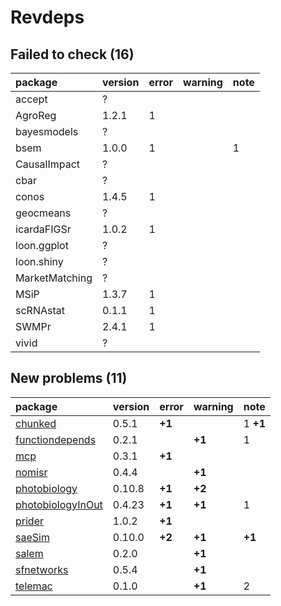 # Revdeps

## Failed to check (16)

|package        |version |error |warning |note |
|:--------------|:-------|:-----|:-------|:----|
|accept         |?       |      |        |     |
|AgroReg        |1.2.1   |1     |        |     |
|bayesmodels    |?       |      |        |     |
|bsem           |1.0.0   |1     |        |1    |
|CausalImpact   |?       |      |        |     |
|cbar           |?       |      |        |     |
|conos          |1.4.5   |1     |        |     |
|geocmeans      |?       |      |        |     |
|icardaFIGSr    |1.0.2   |1     |        |     |
|loon.ggplot    |?       |      |        |     |
|loon.shiny     |?       |      |        |     |
|MarketMatching |?       |      |        |     |
|MSiP           |1.3.7   |1     |        |     |
|scRNAstat      |0.1.1   |1     |        |     |
|SWMPr          |2.4.1   |1     |        |     |
|vivid          |?       |      |        |     |

## New problems (11)

|package                                            |version |error  |warning |note     |
|:--------------------------------------------------|:-------|:------|:-------|:--------|
|[chunked](problems.md#chunked)                     |0.5.1   |__+1__ |        |1 __+1__ |
|[functiondepends](problems.md#functiondepends)     |0.2.1   |       |__+1__  |1        |
|[mcp](problems.md#mcp)                             |0.3.1   |__+1__ |        |         |
|[nomisr](problems.md#nomisr)                       |0.4.4   |       |__+1__  |         |
|[photobiology](problems.md#photobiology)           |0.10.8  |__+1__ |__+2__  |         |
|[photobiologyInOut](problems.md#photobiologyinout) |0.4.23  |__+1__ |__+1__  |1        |
|[prider](problems.md#prider)                       |1.0.2   |__+1__ |        |         |
|[saeSim](problems.md#saesim)                       |0.10.0  |__+2__ |__+1__  |__+1__   |
|[salem](problems.md#salem)                         |0.2.0   |       |__+1__  |         |
|[sfnetworks](problems.md#sfnetworks)               |0.5.4   |       |__+1__  |         |
|[telemac](problems.md#telemac)                     |0.1.0   |       |__+1__  |2        |

